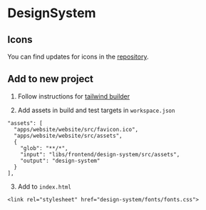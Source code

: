 # DesignSystem

## Icons

You can find updates for icons in the [repository](https://heroicons.com/).

## Add to new project

1. Follow instructions for [tailwind builder](https://github.com/mw-angular/toolbox/tree/main/libs/mw-angular/tailwindcss-builder#mw-angulartailwindcss-builder)

2. Add assets in build and test targets in `workspace.json`

```
"assets": [
  "apps/website/website/src/favicon.ico",
  "apps/website/website/src/assets",
  {
    "glob": "**/*",
    "input": "libs/frontend/design-system/src/assets",
    "output": "design-system"
  }
],
```

3. Add to `index.html`

```
<link rel="stylesheet" href="design-system/fonts/fonts.css">
```
